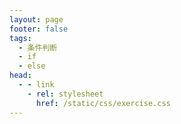 ```yaml
---
layout: page
footer: false
tags:
  - 条件判断
  - if
  - else
head:
  - - link
    - rel: stylesheet
      href: /static/css/exercise.css
---
```


<script setup>
import Exercise from '../components/Exercise.vue'

const code = 'if k <= 10 and k > 0:\n    if k > 5:\n        if k > 8:\n            x = 0\n        else:\n            x = 1\n    else:\n        if k > 2:\n            x = 3\n        else:\n            x = 4'
const exData = {
  subject: [
    {content: '有下面的程序段：', component: 'b'},
    {content: code, component: 'pre'},
    {content: '其中k取哪组值时均能得到 x = 3 ？', component: 'b'},
  ],
  options: [
    {label: '3,4,5', answer: true},
    {label: '2,3,4'},
    {label: '5,6,7'},
    {label: '4,5,6'},
  ],
  tags: [],
}
</script>

<Exercise :exData="exData" />

